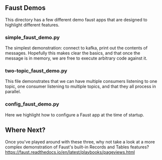 ## Faust Demos
This directory has a few different demo faust apps that are designed to highlight different features.

### simple_faust_demo.py
The simplest demonstration: connect to kafka, print out the contents of messages. Hopefully this makes clear the basics, and that once the message is in memory, we are free to execute arbitrary code against it.

### two-topic_faust_demo.py
This file demonstrates that we can have multiple consumers listening to one topic, one consumer listening to multiple topics, and that they all process in parallel.

### config_faust_demo.py
Here we highlight how to configure a Faust app at the time of startup.

## Where Next?
Once you've played around with these three, why not take a look at a more complex demonstration of Faust's built-in Records and Tables features? https://faust.readthedocs.io/en/latest/playbooks/pageviews.html
